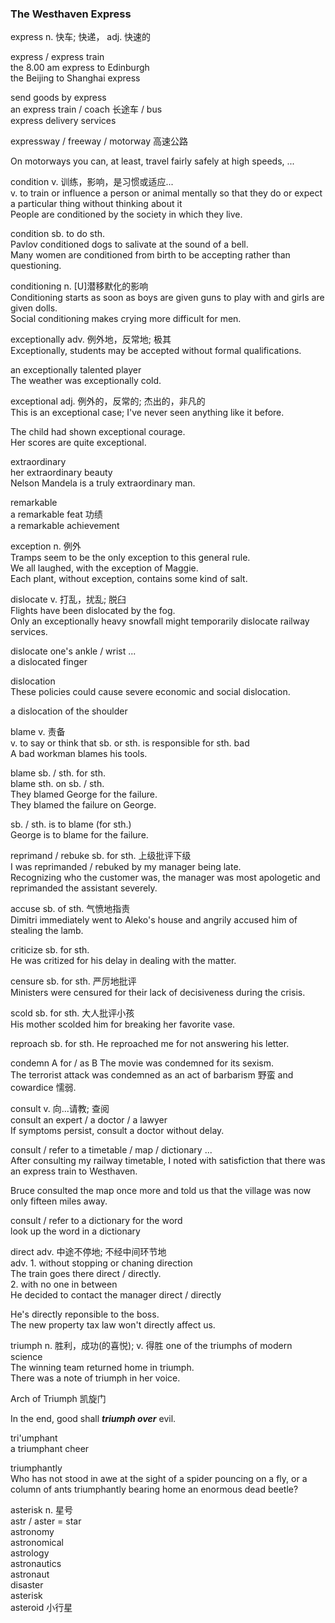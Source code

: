 ### The Westhaven Express  
express n. 快车; 快递，
        adj. 快速的  
  
express / express train  
the 8.00 am express to Edinburgh  
the Beijing to Shanghai express  
  
send goods by express  
an express train / coach 长途车 / bus  
express delivery services  

expressway / freeway / motorway 高速公路  

On motorways you can, at least, travel fairly safely at high speeds, ...  

condition v. 训练，影响，是习惯或适应...  
          v. to train or influence a person or animal mentally so that they do or expect a particular thing without thinking about it  
People are conditioned by the society in which they live.  
  
condition sb. to do sth.  
Pavlov conditioned dogs to salivate at the sound of a bell.  
Many women are conditioned from birth to be accepting rather than questioning.  
  
conditioning n. [U]潜移默化的影响  
Conditioning starts as soon as boys are given guns to play with and girls are given dolls.  
Social conditioning makes crying more difficult for men.  
  
exceptionally adv. 例外地，反常地; 极其  
Exceptionally, students may be accepted without formal qualifications.  
  
an exceptionally talented player  
The weather was exceptionally cold.  
  
exceptional adj. 例外的，反常的; 杰出的，非凡的  
This is an exceptional case; I've never seen anything like it before.  
  
The child had shown exceptional courage.  
Her scores are quite exceptional.  
  
extraordinary  
her extraordinary beauty  
Nelson Mandela is a truly extraordinary man.  
  
remarkable  
a remarkable feat 功绩  
a remarkable achievement  
  
exception n. 例外  
Tramps seem to be the only exception to this general rule.  
We all laughed, with the exception of Maggie.  
Each plant, without exception, contains some kind of salt.  
  
dislocate v. 打乱，扰乱; 脱臼  
Flights have been dislocated by the fog.  
Only an exceptionally heavy snowfall might temporarily dislocate railway services.  
  
dislocate one's ankle / wrist ...  
a dislocated finger  
  
dislocation  
These policies could cause severe economic and social dislocation.  
  
a dislocation of the shoulder  
  
blame v. 责备  
      v. to say or think that sb. or sth. is responsible for sth. bad  
A bad workman blames his tools.  
  
blame sb. / sth. for sth.  
blame sth. on sb. / sth.  
They blamed George for the failure.  
They blamed the failure on George.  
  
sb. / sth. is to blame (for sth.)  
George is to blame for the failure.  
  
reprimand / rebuke sb. for sth. 上级批评下级  
I was reprimanded / rebuked by my manager being late.  
Recognizing who the customer was, the manager was most apologetic and reprimanded the assistant severely.  
  
accuse sb. of sth. 气愤地指责  
Dimitri immediately went to Aleko's house and angrily accused him of stealing the lamb.  
  
criticize sb. for sth.  
He was critized for his delay in dealing with the matter.  
  
censure sb. for sth. 严厉地批评  
Ministers were censured for their lack of decisiveness during the crisis.  
  
scold sb. for sth. 大人批评小孩  
His mother scolded him for breaking her favorite vase.  
  
reproach sb. for sth. 
He reproached me for not answering his letter.  
  
condemn A for / as B 
The movie was condemned for its sexism.  
The terrorist attack was condemned as an act of barbarism 野蛮 and cowardice 懦弱.  

consult v. 向...请教; 查阅  
consult an expert / a doctor / a lawyer  
If symptoms persist, consult a doctor without delay.  
  
consult / refer to a timetable / map / dictionary ...  
After consulting my railway timetable, I noted with satisfiction that there was an express train to Westhaven.  
  
Bruce consulted the map once more and told us that the village was now only fifteen miles away.  
  
consult / refer to a dictionary for the word  
look up the word in a dictionary  
  
direct adv. 中途不停地; 不经中间环节地  
       adv. 1. without stopping or chaning direction  
            The train goes there direct / directly.  
            2. with no one in between  
            He decided to contact the manager direct / directly  

He's directly reponsible to the boss.  
The new property tax law won't directly affect us.  
  
triumph n. 胜利，成功(的喜悦); 
        v. 得胜
one of the triumphs of modern science  
The winning team returned home in triumph.  
There was a note of triumph in her voice.  
  
Arch of Triumph 凯旋门  
  
In the end, good shall ***triumph over*** evil.  

tri'umphant  
a triumphant cheer  
  
triumphantly  
Who has not stood in awe at the sight of a spider pouncing on a fly, or a column of ants triumphantly bearing home an enormous dead beetle?  
  
asterisk n. 星号  
astr / aster = star  
astronomy  
astronomical  
astrology  
astronautics  
astronaut  
disaster  
asterisk  
asteroid 小行星  
 